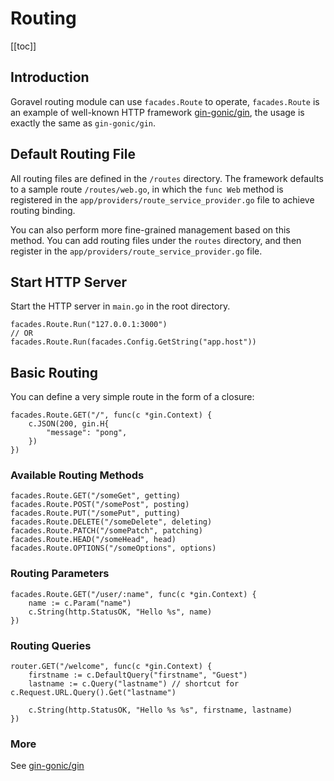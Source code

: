 # Routing

[[toc]]

## Introduction

Goravel routing module can use `facades.Route` to operate, `facades.Route` is an example of well-known HTTP framework [gin-gonic/gin](https://github.com/gin-gonic/gin), the usage is exactly the same as `gin-gonic/gin`.

## Default Routing File

All routing files are defined in the `/routes` directory. The framework defaults to a sample route `/routes/web.go`, in which the `func Web` method is registered in the `app/providers/route_service_provider.go` file to achieve routing binding.

You can also perform more fine-grained management based on this method. You can add routing files under the `routes` directory, and then register in the `app/providers/route_service_provider.go` file.

## Start HTTP Server

Start the HTTP server in `main.go` in the root directory.

```
facades.Route.Run("127.0.0.1:3000")
// OR
facades.Route.Run(facades.Config.GetString("app.host"))
```

## Basic Routing

You can define a very simple route in the form of a closure:

```
facades.Route.GET("/", func(c *gin.Context) {
    c.JSON(200, gin.H{
        "message": "pong",
    })
})
```

### Available Routing Methods

```
facades.Route.GET("/someGet", getting)
facades.Route.POST("/somePost", posting)
facades.Route.PUT("/somePut", putting)
facades.Route.DELETE("/someDelete", deleting)
facades.Route.PATCH("/somePatch", patching)
facades.Route.HEAD("/someHead", head)
facades.Route.OPTIONS("/someOptions", options)
```

### Routing Parameters

```
facades.Route.GET("/user/:name", func(c *gin.Context) {
    name := c.Param("name")
    c.String(http.StatusOK, "Hello %s", name)
})
```

### Routing Queries

```
router.GET("/welcome", func(c *gin.Context) {
    firstname := c.DefaultQuery("firstname", "Guest")
    lastname := c.Query("lastname") // shortcut for c.Request.URL.Query().Get("lastname")

    c.String(http.StatusOK, "Hello %s %s", firstname, lastname)
})
```

### More

See [gin-gonic/gin](https://github.com/gin-gonic/gin)

